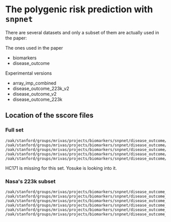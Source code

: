 # The polygenic risk prediction with `snpnet`

There are several datasets and only a subset of them are actually used in the paper:

The ones used in the paper

- biomarkers
- disease_outcome

Experimental versions

- array_imp_combined
- disease_outcome_223k_v2
- disease_outcome_v2
- disease_outcome_223k

## Location of the sscore files

### Full set 

```
/oak/stanford/groups/mrivas/projects/biomarkers/snpnet/disease_outcome/HC188/results/score/HC188.sscore
/oak/stanford/groups/mrivas/projects/biomarkers/snpnet/disease_outcome/HC294/results/score/HC294.sscore
/oak/stanford/groups/mrivas/projects/biomarkers/snpnet/disease_outcome/HC299/results/score/HC299.sscore
/oak/stanford/groups/mrivas/projects/biomarkers/snpnet/disease_outcome/HC326/results/score/HC326.sscore
/oak/stanford/groups/mrivas/projects/biomarkers/snpnet/disease_outcome/INI22402/results/score/INI22402.sscore
```

HC171 is missing for this set. Yosuke is looking into it.

### Nasa's 223k subset

```
/oak/stanford/groups/mrivas/projects/biomarkers/snpnet/disease_outcome_223k/HC171/results/score/HC171.sscore
/oak/stanford/groups/mrivas/projects/biomarkers/snpnet/disease_outcome_223k/HC188/results/score/HC188.sscore
/oak/stanford/groups/mrivas/projects/biomarkers/snpnet/disease_outcome_223k/HC294/results/score/HC294.sscore
/oak/stanford/groups/mrivas/projects/biomarkers/snpnet/disease_outcome_223k/HC299/results/score/HC299.sscore
/oak/stanford/groups/mrivas/projects/biomarkers/snpnet/disease_outcome_223k/HC326/results/score/HC326.sscore
/oak/stanford/groups/mrivas/projects/biomarkers/snpnet/disease_outcome_223k/INI22402/results/score/INI22402.sscore
```
